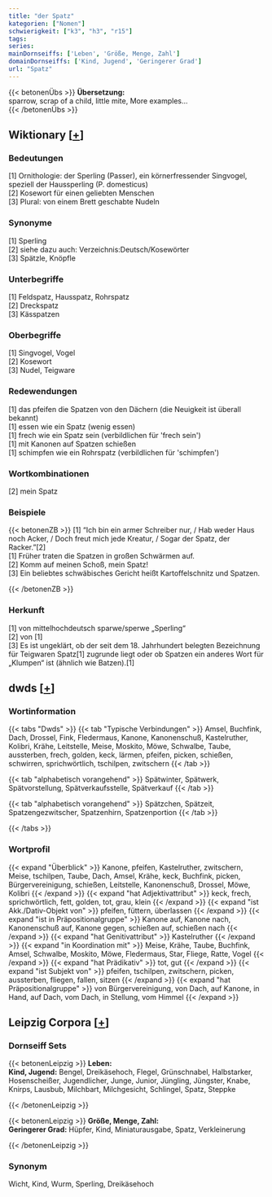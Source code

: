 ```yaml
---
title: "der Spatz"
kategorien: ["Nomen"]
schwierigkeit: ["k3", "h3", "r15"]
tags:
series:
mainDornseiffs: ['Leben', 'Größe, Menge, Zahl']
domainDornseiffs: ['Kind, Jugend', 'Geringerer Grad']
url: "Spatz"
---
```


{{< betonenÜbs >}}
**Übersetzung:**  
sparrow, scrap of a child, little mite, More examples...  
{{< /betonenÜbs >}}

## Wiktionary [[+](https://de.wiktionary.org/wiki/Spatz)]

### Bedeutungen
[1] Ornithologie: der Sperling (Passer), ein körnerfressender Singvogel, speziell der Haussperling (P. domesticus)  
[2] Kosewort für einen geliebten Menschen  
[3] Plural: von einem Brett geschabte Nudeln  

### Synonyme
[1] Sperling  
[2] siehe dazu auch: Verzeichnis:Deutsch/Kosewörter  
[3] Spätzle, Knöpfle  

### Unterbegriffe
[1] Feldspatz, Hausspatz, Rohrspatz  
[2] Dreckspatz  
[3] Kässpatzen  

### Oberbegriffe
[1] Singvogel, Vogel  
[2] Kosewort  
[3] Nudel, Teigware  

### Redewendungen
[1] das pfeifen die Spatzen von den Dächern (die Neuigkeit ist überall bekannt)  
[1] essen wie ein Spatz (wenig essen)  
[1] frech wie ein Spatz sein (verbildlichen für 'frech sein')  
[1] mit Kanonen auf Spatzen schießen  
[1] schimpfen wie ein Rohrspatz (verbildlichen für 'schimpfen')  

### Wortkombinationen
[2] mein Spatz  

### Beispiele
{{< betonenZB >}}
[1] “Ich bin ein armer Schreiber nur, / Hab weder Haus noch Acker, / Doch freut mich jede Kreatur, / Sogar der Spatz, der Racker.”[2]  
[1] Früher traten die Spatzen in großen Schwärmen auf.  
[2] Komm auf meinen Schoß, mein Spatz!  
[3] Ein beliebtes schwäbisches Gericht heißt Kartoffelschnitz und Spatzen.  

{{< /betonenZB >}}
### Herkunft
[1] von mittelhochdeutsch sparwe/sperwe „Sperling“  
[2] von [1]  
[3] Es ist ungeklärt, ob der seit dem 18. Jahrhundert belegten Bezeichnung für Teigwaren Spatz[1] zugrunde liegt oder ob Spatzen ein anderes Wort für „Klumpen“ ist (ähnlich wie Batzen).[1]  



## dwds [[+](https://www.dwds.de/wb/Spatz)]

### Wortinformation
{{< tabs "Dwds" >}}
{{< tab "Typische Verbindungen" >}}
Amsel, Buchfink, Dach, Drossel, Fink, Fledermaus, Kanone, Kanonenschuß, Kastelruther, Kolibri, Krähe, Leitstelle, Meise, Moskito, Möwe, Schwalbe, Taube, aussterben, frech, golden, keck, lärmen, pfeifen, picken, schießen, schwirren, sprichwörtlich, tschilpen, zwitschern
{{< /tab >}}

{{< tab "alphabetisch vorangehend" >}}
Spätwinter, Spätwerk, Spätvorstellung, Spätverkaufsstelle, Spätverkauf
{{< /tab >}}

{{< tab "alphabetisch vorangehend" >}}
Spätzchen, Spätzeit, Spatzengezwitscher, Spatzenhirn, Spatzenportion
{{< /tab >}}

{{< /tabs >}}

### Wortprofil
{{< expand "Überblick" >}} Kanone, pfeifen, Kastelruther, zwitschern, Meise, tschilpen, Taube, Dach, Amsel, Krähe, keck, Buchfink, picken, Bürgervereinigung, schießen, Leitstelle, Kanonenschuß, Drossel, Möwe, Kolibri {{< /expand >}}
{{< expand "hat Adjektivattribut" >}} keck, frech, sprichwörtlich, fett, golden, tot, grau, klein {{< /expand >}}
{{< expand "ist Akk./Dativ-Objekt von" >}} pfeifen, füttern, überlassen {{< /expand >}}
{{< expand "ist in Präpositionalgruppe" >}} Kanone auf, Kanone nach, Kanonenschuß auf, Kanone gegen, schießen auf, schießen nach {{< /expand >}}
{{< expand "hat Genitivattribut" >}} Kastelruther {{< /expand >}}
{{< expand "in Koordination mit" >}} Meise, Krähe, Taube, Buchfink, Amsel, Schwalbe, Moskito, Möwe, Fledermaus, Star, Fliege, Ratte, Vogel {{< /expand >}}
{{< expand "hat Prädikativ" >}} tot, gut {{< /expand >}}
{{< expand "ist Subjekt von" >}} pfeifen, tschilpen, zwitschern, picken, aussterben, fliegen, fallen, sitzen {{< /expand >}}
{{< expand "hat Präpositionalgruppe" >}} von Bürgervereinigung, von Dach, auf Kanone, in Hand, auf Dach, vom Dach, in Stellung, vom Himmel {{< /expand >}}

## Leipzig Corpora [[+](https://corpora.uni-leipzig.de/en/res?word=Spatz&corpusId=deu_newscrawl-public_2018)]

### Dornseiff Sets
{{< betonenLeipzig >}}
**Leben:**  
**Kind, Jugend:** Bengel, Dreikäsehoch, Flegel, Grünschnabel, Halbstarker, Hosenscheißer, Jugendlicher, Junge, Junior, Jüngling, Jüngster, Knabe, Knirps, Lausbub, Milchbart, Milchgesicht, Schlingel, Spatz, Steppke  

{{< /betonenLeipzig >}}


{{< betonenLeipzig >}}
**Größe, Menge, Zahl:**  
**Geringerer Grad:** Hüpfer, Kind, Miniaturausgabe, Spatz, Verkleinerung  

{{< /betonenLeipzig >}}

### Synonym
Wicht, Kind, Wurm, Sperling, Dreikäsehoch


